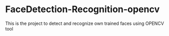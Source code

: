 # FaceDetection-Recognition-opencv
This is the project to detect and recognize own trained faces using OPENCV tool
